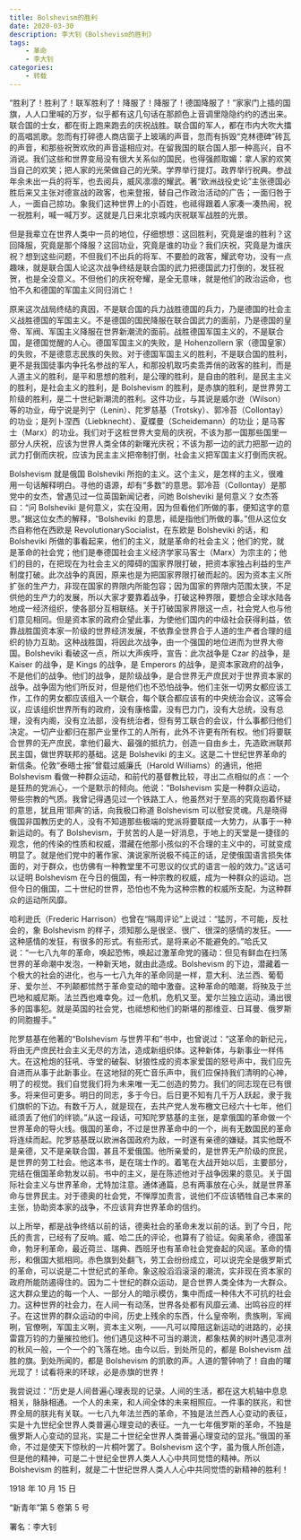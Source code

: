 ```yaml
---
title: Bolshevism的胜利
date: 2020-03-30
description: 李大钊《Bolshevism的胜利》
tags:
    - 革命
    - 李大钊
categories:
    - 转载
---
```


“胜利了！胜利了！联军胜利了！降服了！降服了！德国降服了！”家家门上插的国旗，人人口里喊的万岁，似乎都有这几句话在那颜色上音调里隐隐约约的透出来。联合国的士女，都在街上跑来跑去的庆祝战胜。联合国的军人，都在市内大吹大擂的高唱凯歌。忽而有打碎德人商店窗子上玻璃的声音，忽而有拆毁“克林德碑”砖瓦的声音，和那些祝贺欢欣的声音遥相应对。在留我国的联合国人那一种高兴，自不消说。我们这些和世界变局没有很大关系似的国民，也得强颜取媚：拿人家的欢笑当自己的欢笑；把人家的光荣做自己的光荣。学界举行提灯。政界举行祝典。参战年余未出一兵的将军，也去阅兵，威风凛凛的耀武。著“欧洲战役史论”主张德国必胜后来又主张对德宣战的政客，也来登报，替自己作政治活动的广告；一面归咎于人，一面自己掠功。象我们这种世界上的小百姓，也祗得跟着人家凑一凑热闹，祝一祝胜利，喊一喊万岁。这就是几日来北京城内庆祝联军战胜的光景。

但是我辈立在世界人类中一员的地位，仔细想想：这回胜利，究竟是谁的胜利？这回降服，究竟是那个降服？这回功业，究竟是谁的功业？我们庆祝，究竟是为谁庆祝？想到这些问题，不但我们不出兵的将军、不要脸的政客，耀武夸功，没有一点趣味，就是联合国人论这次战争终结是联合国的武力把德国武力打倒的，发狂祝贺，也是全没意义。不但他们的庆祝夸耀，是全无意味，就是他们的政治运命，也怕不久和德国的军国主义同归消亡！

原来这次战局终结的真因，不是联合国的兵力战胜德国的兵力，乃是德国的社会主义战胜德国的军国主义。不是德国的国民降服在联合国武力的面前，乃是德国的皇帝、军阀、军国主义降服在世界新潮流的面前。战胜德国军国主义的，不是联合国，是德国觉醒的人心。德国军国主义的失败，是 Hohenzollern 家（德国皇家）的失败，不是德意志民族的失败。对于德国军国主义的胜利，不是联合国的胜利，更不是我国徒事内争托名参战的军人，和那投机取巧卖乖弄俏的政客的胜利，而是人道主义的胜利，是平和思想的胜利，是公理的胜利，是自由的胜利，是民主主义的胜利，是社会主义的胜利，是 Bolshevism 的胜利，是赤旗的胜利，是世界劳工阶级的胜利，是二十世纪新潮流的胜利。这件功业，与其说是威尔逊（Wilson）等的功业，毋宁说是列宁（Lenin）、陀罗慈基（Trotsky）、郭冷苔（Collontay）的功业；是列卜涅西（Liebknecht）、夏蝶曼（Scheidemann）的功业；是马客士（Marx）的功业。我们对于这桩世界大变局的庆祝，不该为那一国那些国里一部分人庆祝，应该为世界人类全体的新曙光庆祝；不该为那一边的武力把那一边的武力打倒而庆祝，应该为民主主义把帝制打倒，社会主义把军国主义打倒而庆祝。

Bolshevism 就是俄国 Bolsheviki 所抱的主义。这个主义，是怎样的主义，很难用一句话解释明白。寻他的语源，却有“多数”的意思。郭冷苔（Collontay）是那党中的女杰，曾遇见过一位英国新闻记者，问她 Bolsheviki 是何意义？女杰答曰：“问 Bolsheviki 是何意义，实在没用，因为但看他们所做的事，便知这字的意思。”据这位女杰的解释，“Bolsheviki 的意思，祗是指他们所做的事。”但从这位女杰自称他在西欧是 RevolutionarySocialist，在东欧是 Bolsheviki 的话，和 Bolsheviki 所做的事看起来，他们的主义，就是革命的社会主义；他们的党，就是革命的社会党；他们是奉德国社会主义经济学家马客士（Marx）为宗主的；他们的目的，在把现在为社会主义的障碍的国家界限打破，把资本家独占利益的生产制度打破。此次战争的真因，原来也是为把国家界限打破而起的。因为资本主义所扩张的生产力，非现在国家的界限内所能包容；因为国家的界限内范围太狭，不足供他的生产力的发展，所以大家才要靠着战争，打破这种界限，要想合全球水陆各地成一经济组织，使各部分互相联结。关于打破国家界限这一点，社会党人也与他们意见相同。但是资本家的政府企望此事，为使他们国内的中级社会获得利益，依靠战胜国资本家一阶级的世界经济发展，不依靠全世界合于人道的生产者合理的组织的协力互助。这种战胜国，将因此次战争，由一个强国的地位进而为世界大帝国。Bolsheviki 看破这一点，所以大声疾呼，宣告：此次战争是 Czar 的战争，是 Kaiser 的战争，是 Kings 的战争，是 Emperors 的战争，是资本家政府的战争，不是他们的战争。他们的战争，是阶级战争，是合世界无产庶民对于世界资本家的战争。战争固为他们所反对，但是他们也不恐怕战争。他们主张一切男女都应该工作，工作的男女都应该组入一个联合，每个联合都应该有的中央统治会议，这等会议，应该组织世界所有的政府，没有康格雷，没有巴力门，没有大总统，没有总理，没有内阁，没有立法部，没有统治者，但有劳工联合的会议，什么事都归他们决定。一切产业都归在那产业里作工的人所有，此外不许更有所有权。他们将要联合世界的无产庶民，拿他们最大、最强的抵抗力，创造一自由乡土，先造欧洲联邦民主国，做世界联邦的基础。这是 Bolsheviki 的主义。这是二十世纪世界革命的新信条。伦敦“泰晤士报”曾载过威廉氏（Harold Williams）的通讯，他把 Bolshevism 看做一种群众运动，和前代的基督教比较，寻出二点相似的点：一个是狂热的党派心，一个是默示的倾向。他说：“Bolshevism 实是一种群众运动，带些宗教的气质。我曾记得遇见过一个铁路工人，他虽然对于至高的究竟抱着怀疑的意思，犹且用‘耶典’的话，向我极口称道 Bolshevism 可以慰安灵魂。凡是晓得俄国非国教历史的人，没有不知道那些极端的党派将要联成一大势力，从事于一种新运动的。有了 Bolshevism，于贫苦的人是一好消息，于地上的天堂是一捷径的观念，他的传染的性质和权威，潜藏在他那小孩似的不合理的主义中的，可就变成明显了。就是他们党中的著作家、演说家所说极不纯正的话，足使俄国语言损失体面的，对于群众，也仿佛有一种教堂里不可思议的仪式的语言一般的效力。”这话可以证明 Bolshevism 在今日的俄国，有一种宗教的权威，成为一种群众的运动。岂但今日的俄国，二十世纪的世界，恐怕也不免为这种宗教的权威所支配，为这种群众的运动所风靡。

哈利逊氏（Frederic Harrison）也曾在“隔周评论”上说过：“猛厉，不可能，反社会的，象 Bolshevism 的样子，须知那么是很坚、很广、很深的感情的发狂。——这种感情的发狂，有很多的形式。有些形式，是将来必不能避免的。”哈氏又说：“一七八九年的革命，唤起恐怖，唤起过激革命党的骚动：但见有鲜血在扫荡世界的革命潮中发泡，一种新天地，就由此造成。Bolshevism 的下边，潜藏着一个极大的社会的进化，也与一七八九年的革命同是一样，意大利、法兰西、葡萄牙、爱尔兰、不列颠都怵然于革命变动的暗中激奋。这种革命的暗潮，将殃及于兰巴地和威尼斯。法兰西也难幸免。过一危机，危机又至。爱尔兰独立运动，涌出很多的国事犯。就是英国的社会党，也祗想和他们的斯堪的那维亚、日耳曼、俄罗斯的同胞握手。”

陀罗慈基在他著的“Bolshevism 与世界平和”书中，也曾说过：“这革命的新纪元，将由无产庶民社会主义无尽的方法，造成新组织体。这种新体，与新事业一样伟大。在这枪炮的狂吼、寺堂的破裂、豺狼性成的资本家爱国的怒号声中，我们应先自进而从事于此新事业。在这地狱的死亡音乐声中，我们应保持我们清明的心神，明了的视觉。我们自觉我们将为未来唯一无二创造的势力。我们的同志现在已有很多。将来但可更多。明日的同志，多于今日。后日更不知有几千万人跃起，隶于我们旗帜的下边。有数千万人，就是现在，去共产党人发布檄文已经六十七年，他们祗须丢了他们的绊锁。”从这一段话，可知陀罗慈基的主张，是拿俄国的革命做一个世界革命的导火线。俄国的革命，不过是世界革命中的一个，尚有无数国民的革命将连续而起。陀罗慈基既以欧洲各国政府为敌，一时遂有亲德的嫌疑。其实他既不是亲德，又不是亲联合国，甚且不爱俄国。他所亲爱的，是世界无产阶级的庶民，是世界的劳工社会。他这本书，是在瑞士作的。着笔在大战开始以后，主要部分，完结在俄国革命勃发以前。书中的主义，是在陈述他对于战争因果的意见。关于国际社会主义与世界革命，尤特加注意。通体通篇，总有两事放在心头，就是世界革命与世界民主。对于德奥的社会党，不惮厚加责言，说他们不应该牺牲自己本来的主张，协助资本家的战争，不应该背弃世界革命的信约。

以上所举，都是战争终结以前的话，德奥社会的革命未发以前的话。到了今日，陀氏的责言，已经有了反响。威、哈二氏的评论，也算有了验证。匈奥革命，德国革命，勃牙利革命，最近荷兰、瑞典、西班牙也有革命社会党奋起的风谣。革命的情形，和俄国大抵相同。赤色旗到处翻飞，劳工会纷纷成立，可以说完全是俄罗斯式的革命，可以说是二十世纪式的革命。象这般滔滔滚滚的潮流，实非现在资本家的政府所能防遏得住的。因为二十世纪的群众运动，是合世界人类全体为一大群众。这大群众里边的每一个人、一部分人的暗示模仿，集中而成一种伟大不可抗的社会力。这种世界的社会力，在人间一有动荡，世界各处都有风靡云涌、出鸣谷应的样子。在这世界的群众运动的中间，历史上残余的东西，什么皇帝咧，贵族咧，军阀咧，官僚咧，军国主义咧，资本主义咧，——凡可以障阻这新运动的进路的，必挟雷霆万钧的力量摧拉他们。他们遇见这种不可当的潮流，都象枯黄的树叶遇见凛冽的秋风一般，一个一个的飞落在地。由今以后，到处所见的，都是 Bolshevism 战胜的旗。到处所闻的，都是 Bolshevism 的凯歌的声。人道的警钟响了！自由的曙光现了！试看将来的环球，必是赤旗的世界！

我尝说过：“历史是人间昔遍心理表现的记录。人间的生活，都在这大机轴中息息相关，脉脉相通。一个人的未来，和人间全体的未来相照应。一件事的朕兆，和世界全局的朕兆有关联。一七八九年法兰西的革命，不独是法兰西人心变动的表征，实是十九世纪全世界人类普遍心理变动的表征。一九一七年俄罗斯的革命，不独是俄罗斯人心变动的显兆，实是二十世纪全世界人类普遍心理变动的显兆。”俄国的革命，不过是使天下惊秋的一片桐叶罢了。Bolshevism 这个字，虽为俄人所创造，但是他的精神，可是二十世纪全世界人类人人心中共同觉悟的精神。所以 Bolshevism 的胜利，就是二十世纪世界人类人人心中共同觉悟的新精神的胜利！

1918 年 10 月 15 日

“新青年”第 5 卷第 5 号

署名：李大钊
